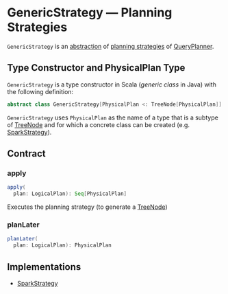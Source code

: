 # GenericStrategy &mdash; Planning Strategies

`GenericStrategy` is an [abstraction](#contract) of [planning strategies](#implementations) of [QueryPlanner](QueryPlanner.md#strategies).

## Type Constructor and PhysicalPlan Type

`GenericStrategy` is a type constructor in Scala (_generic class_ in Java) with the following definition:

```scala
abstract class GenericStrategy[PhysicalPlan <: TreeNode[PhysicalPlan]]
```

`GenericStrategy` uses `PhysicalPlan` as the name of a type that is a subtype of [TreeNode](TreeNode.md) and for which a concrete class can be created (e.g. [SparkStrategy](../execution-planning-strategies/SparkStrategy.md)).

## Contract

### <span id="apply"> apply

```scala
apply(
  plan: LogicalPlan): Seq[PhysicalPlan]
```

Executes the planning strategy (to generate a [TreeNode](TreeNode.md))

### <span id="planLater"> planLater

```scala
planLater(
  plan: LogicalPlan): PhysicalPlan
```

## Implementations

* [SparkStrategy](../execution-planning-strategies/SparkStrategy.md)
